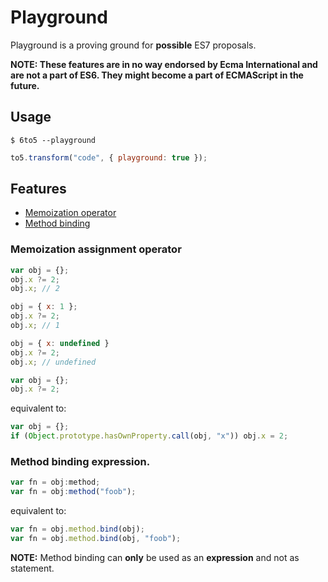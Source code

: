 # Playground

Playground is a proving ground for **possible** ES7 proposals.

**NOTE: These features are in no way endorsed by Ecma International and are not a part of ES6. They might become a part of ECMAScript in the future.**

## Usage

    $ 6to5 --playground

```javascript
to5.transform("code", { playground: true });
```

## Features

 * [Memoization operator](#memoization-operator)
 * [Method binding](#method-binding)

### Memoization assignment operator

```javascript
var obj = {};
obj.x ?= 2;
obj.x; // 2

obj = { x: 1 };
obj.x ?= 2;
obj.x; // 1

obj = { x: undefined }
obj.x ?= 2;
obj.x; // undefined
```

```javascript
var obj = {};
obj.x ?= 2;
```

equivalent to:

```javascript
var obj = {};
if (Object.prototype.hasOwnProperty.call(obj, "x")) obj.x = 2;
```

### Method binding expression.

```javascript
var fn = obj:method;
var fn = obj:method("foob");
```

equivalent to:

```javascript
var fn = obj.method.bind(obj);
var fn = obj.method.bind(obj, "foob");
```

**NOTE:** Method binding can **only** be used as an **expression** and not as
statement.
